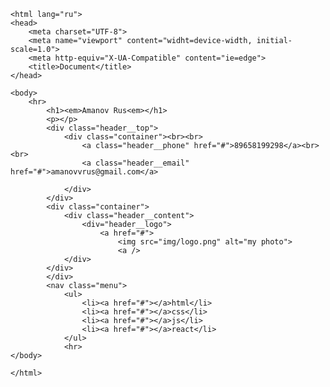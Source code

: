 <!DOCTYPE html>
    <html lang="ru">
    <head>
        <meta charset="UTF-8">
        <meta name="viewport" content="widht=device-width, initial-scale=1.0">
        <meta http-equiv="X-UA-Compatible" content="ie=edge">
        <title>Document</title>
    </head>

    <body>
        <hr>
            <h1><em>Amanov Rus<em></h1>
            <p></p>
            <div class="header__top">
                <div class="container"><br><br>
                    <a class="header__phone" href="#">89658199298</a><br><br>
                    <a class="header__email" href="#">amanovvrus@gmail.com</a>
                    
                </div>
            </div>
            <div class="container">
                <div class="header__content">
                    <div="header__logo">
                        <a href="#">
                            <img src="img/logo.png" alt="my photo">
                            <a />
                </div>
            </div>
            </div>
            <nav class="menu">
                <ul>
                    <li><a href="#"></a>html</li>
                    <li><a href="#"></a>css</li>
                    <li><a href="#"></a>js</li>
                    <li><a href="#"></a>react</li>
                </ul>
                <hr>
    </body>

    </html>
